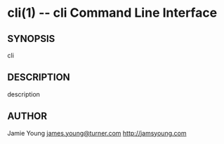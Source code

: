# cli(1) -- cli Command Line Interface


## SYNOPSIS
cli


## DESCRIPTION
description


## AUTHOR
Jamie Young james.young@turner.com <http://jamsyoung.com>
